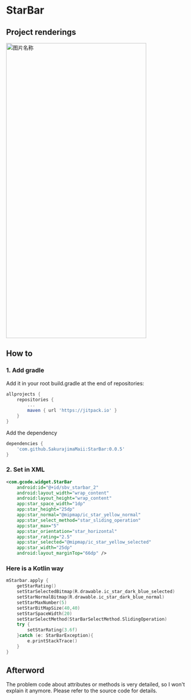 # StarBar

## Project renderings

<img src="https://github.com/SakurajimaMaii/GStarBar/blob/master/resources/gstarbar.gif" width = "380" height = "800" alt="图片名称" align=center />

## How to

### 1. Add gradle

Add it in your root build.gradle at the end of repositories:

```groovy
allprojects {
    repositories {
        ...
        maven { url 'https://jitpack.io' }
    }
}
```

Add the dependency

```gradle
dependencies {
    'com.github.SakurajimaMaii:StarBar:0.0.5'
}
```

### 2. Set in XML

```xml
<com.gcode.widget.StarBar
    android:id="@+id/sbv_starbar_2"
    android:layout_width="wrap_content"
    android:layout_height="wrap_content"
    app:star_space_width="1dp"
    app:star_height="25dp"
    app:star_normal="@mipmap/ic_star_yellow_normal"
    app:star_select_method="star_sliding_operation"
    app:star_max="5"
    app:star_orientation="star_horizontal"
    app:star_rating="2.5"
    app:star_selected="@mipmap/ic_star_yellow_selected"
    app:star_width="25dp"
    android:layout_marginTop="66dp" />
```

### Here is a Kotlin way

```kotlin
mStarbar.apply {
    getStarRating()
    setStarSelectedBitmap(R.drawable.ic_star_dark_blue_selected)
    setStarNormalBitmap(R.drawable.ic_star_dark_blue_normal)
    setStarMaxNumber(5)
    setStarBitMapSize(40,40)
    setStarSpaceWidth(20)
    setStarSelectMethod(StarBarSelectMethod.SlidingOperation)
    try {
        setStarRating(3.6f)
    }catch (e: StarBarException){
        e.printStackTrace()
    }
}
```

## Afterword

The problem code about attributes or methods is very detailed, so I won't explain it anymore. Please refer to the source code for details.
